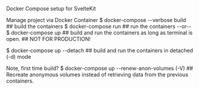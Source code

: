 Docker Compose setup for SvelteKit

Manage project via Docker Container
$ docker-compose --verbose build     ## build the containers
$ docker-compose run                 ## run the containers
     --or--
$ docker-compose up                  ## build and run the containers as long as terminal is open.
                                     ## NOT FOR PRODUCTION!

$ docker-compose up --detach         ## build and run the containers in detached (-d) mode

Note, first time build? 
$ docker-compose up --renew-anon-volumes (-V) 
    ## Recreate anonymous volumes instead of retrieving data from the previous containers.
